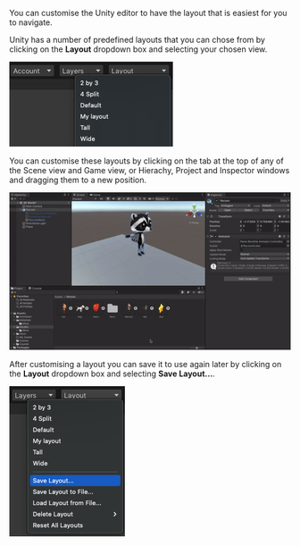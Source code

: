 You can customise the Unity editor to have the layout that is easiest for you to navigate. 

Unity has a number of predefined layouts that you can chose from by clicking on the **Layout** dropdown box and selecting your chosen view. 

![The expanded Layout dropdown box in the top-right corner of the Unity editor showing predifined layout options.](images/default-layout-options.png)

You can customise these layouts by clicking on the tab at the top of any of the Scene view and Game view, or Hierachy, Project and Inspector windows and dragging them to a new position. 

![An animated gif showing the Game view being selected and dragged to a new position.](images/side-by-side-views.gif)

After customising a layout you can save it to use again later by clicking on the **Layout** dropdown box and selecting **Save Layout...**.

![The Layout drop down with the Save Layout option highlighted.](images/save-your-layout.png)
